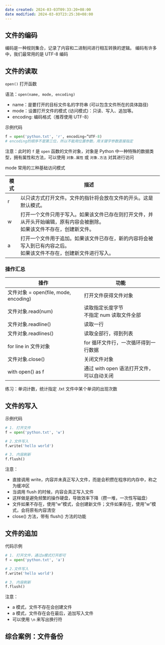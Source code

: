 ```yaml
---
date created: 2024-03-03T09:33:20+08:00
date modified: 2024-03-03T23:25:38+08:00
---
```


## 文件的编码

编码是一种规则集合，记录了内容和二进制间进行相互转换的逻辑。
编码有许多中，我们最常用的是 UTF-8 编码

## 文件的读取

`open()` 打开函数

语法：`open(name, mode, encoding)`

- name：是要打开的目标文件名的字符串 (可以包含文件所在的具体路径)
- mode：设置打开文件的模式 (访问模式)：只读、写入、追加等。
- encoding: 编码格式（推荐使用 UTF-8）

示例代码

```python
f = open('python.txt', 'r', encoding=”UTF-8)
# encoding的顺序不是第三位，所以不能用位置参数，用关键字参数直接指定
```

注意：此时的 `f` 是 `open` 函数的文件对象，对象是 Python 中一种特殊的数据类型，拥有属性和方法，可以使用 `对象.属性` 或 `对象.方法` 对其进行访问

mode 常用的三种基础访问模式

| 模式  | 描述                                                                |
| --- | ----------------------------------------------------------------- |
| r   | 以只读方式打开文件。文件的指针将会放在文件的开头。这是默认模式。                                  |
| w   | 打开一个文件只用于写入。如果该文件已存在则打开文件，并从开头开始编辑，原有内容会被删除。  <br>如果该文件不存在，创建新文件。 |
| a   | 打开一个文件用于追加。如果该文件已存在，新的内容将会被写入到已有内容之后。  <br>如果该文件不存在，创建新文件进行写入。    |

### 操作汇总

| 操作                                | 功能                         |
| --------------------------------- | -------------------------- |
| 文件对象 = open(file, mode, encoding) | 打开文件获得文件对象                 |
| 文件对象.read(num)                    | 读取指定长度字节  <br>不指定 num 读取文件全部 |
| 文件对象.readline()                   | 读取一行                       |
| 文件对象.readlines()                  | 读取全部行，得到列表                 |
| for line in 文件对象                  | for 循环文件行，一次循环得到一行数据        |
| 文件对象.close()                      | 关闭文件对象                     |
| with open() as f                  | 通过 with open 语法打开文件，可以自动关闭   |

练习：单词计数，统计指定 .txt 文件中某个单词的出现次数

## 文件的写入

示例代码

```python
# 1. 打开文件
f = open('python.txt', 'w')

# 2.文件写入
f.write('hello world')

# 3. 内容刷新
f.flush()

```

注意：
- 直接调用 write，内容并未真正写入文件，而是会积攒在程序的内存中，称之为缓冲区
- 当调用 flush 的时候，内容会真正写入文件
- 这样做是避免频繁的操作硬盘，导致效率下降（攒一堆，一次性写磁盘）
- 文件如果不存在，使用”w”模式，会创建新文件；文件如果存在，使用”w”模式，会将原有内容清空
- close() 方法，带有 flush() 方法的功能

## 文件的追加

代码示例

```python
# 1. 打开文件，通过a模式打开即可
f = open('python.txt', 'a')

# 2.文件写入
f.write('hello world')

# 3. 内容刷新
f.flush()

```

注意：
- a 模式，文件不存在会创建文件
- a 模式，文件存在会在最后，追加写入文件
- 可以使用 `\n` 来写出换行符

## 综合案例：文件备份


